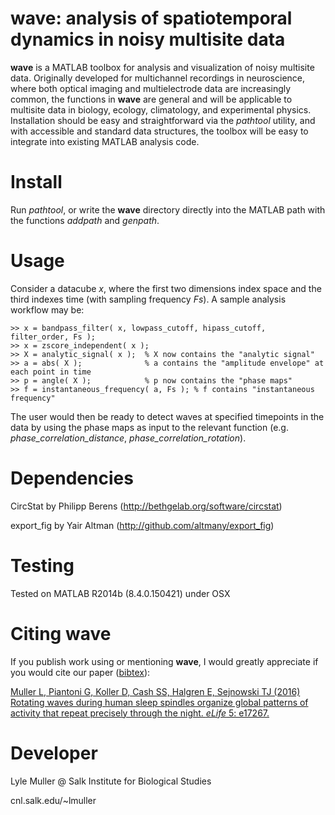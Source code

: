 # **wave**: analysis of spatiotemporal dynamics in noisy multisite data #

**wave** is a MATLAB toolbox for analysis and visualization of noisy multisite data. Originally developed for multichannel recordings in neuroscience, where both optical imaging and multielectrode data are increasingly common, the functions in **wave** are general and will be applicable to multisite data in biology, ecology, climatology, and experimental physics. Installation should be easy and straightforward via the *pathtool* utility, and with accessible and standard data structures, the toolbox will be easy to integrate into existing MATLAB analysis code.

Install
========

Run *pathtool*, or write the **wave** directory directly into the MATLAB path with the functions *addpath* and *genpath*.

Usage
========

Consider a datacube *x*, where the first two dimensions index space and the third indexes time (with sampling frequency *Fs*). A sample analysis workflow may be:

    >> x = bandpass_filter( x, lowpass_cutoff, hipass_cutoff, filter_order, Fs );
    >> x = zscore_independent( x );
    >> X = analytic_signal( x );  % X now contains the "analytic signal"
    >> a = abs( X );  			  % a contains the "amplitude envelope" at each point in time
    >> p = angle( X );  		  % p now contains the "phase maps"
    >> f = instantaneous_frequency( a, Fs ); % f contains "instantaneous frequency"

The user would then be ready to detect waves at specified timepoints in the data by using the phase maps as input to the relevant function (e.g. *phase_correlation_distance*, *phase_correlation_rotation*).

Dependencies
========

CircStat by Philipp Berens (http://bethgelab.org/software/circstat)

export_fig by Yair Altman (http://github.com/altmany/export_fig)

Testing
========

Tested on MATLAB R2014b (8.4.0.150421) under OSX

Citing **wave**
========

If you publish work using or mentioning **wave**, I would greatly appreciate if you would cite our paper ([bibtex](http://cnl.salk.edu/~lmuller/papers/P12.bib)):

[Muller L, Piantoni G, Koller D, Cash SS, Halgren E, Sejnowski TJ (2016) Rotating waves during human sleep spindles organize global patterns of activity that repeat precisely through the night. *eLife* 5: e17267.](http://elifesciences.org/content/5/e17267)

Developer
========

Lyle Muller @ Salk Institute for Biological Studies

cnl.salk.edu/~lmuller
